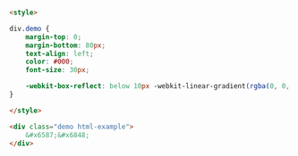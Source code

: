 [](../_iframe/前端实验室/倒影-0.html ':include data-id=0')

<!-- run -->
```html

<style>

div.demo {
	margin-top: 0;
	margin-bottom: 80px;
	text-align: left;
	color: #000;
	font-size: 30px;

	-webkit-box-reflect: below 10px -webkit-linear-gradient(rgba(0, 0, 0, 0), rgba(0, 0, 0, 0.4));
}

</style>

<div class="demo html-example">
	&#x6587;&#x6848;
</div>

```